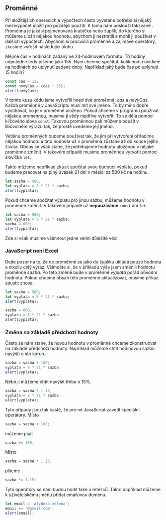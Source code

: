 ## Proměnné

Při složitějších operacích a výpočtech často vyvstane potřeba si nějaký mezivýpočet uložit pro pozdější použití. K tomu nám poslouží takzvané <term cs="proměnné" en="variables">. Proměnná je jakási pojmenovaná krabička nebo šuplík, do kterého si můžeme uložit nějakou hodnotu, abychom ji neztratili a mohli ji používat v dalších výpočtech. Abychom si procvičili proměnné a zajímavé operátory, zkusíme vyřešit následující úlohu.

Mějme čas v hodinách zadaný ve 24-hodinovém formátu. Tři hodiny odpoledne tedy píšeme jako 15h. Nyní chceme spočítat, kolik hodin uvidíme na hodinách po uplynutí zadané doby. Například jaký bude čas po uplynutí 15 hodin?

```js
const cas = 13;
const novyCas = (cas + 15);
alert(novyCas);
```

V tomto kusu kódu jsme vytvořili hned dvě proměnné: <var>cas</var> a <var>novyCas</var>. Každá proměnné v JavaScriptu musí mít své jméno. To by mělo dobře vystihovat, co je v proměnné uloženo. Pokud chceme v programu používat nějakou promennou, musíme ji vždy nejdříve vytvořit. To se dělá pomocí klíčového slova `const`. Takovou proměnnou pak můžeme použít v libovolném výrazu tak, že prostě uvedeme její jméno.

Většinu proměnných budeme používat tak, že jim při vytvoření přiřadíme nějakou hodnotu a tato hodnota už v proměnná zůstane až do konce jejího života. Občas se však stane, že potřebujeme hodnotu uloženou v nějaké proměnné změnit. V takovém případě musíme proměnnou vytvořit pomocí slovíčka `let`.

Takto můžeme například zkusit spočítat svou budoucí výplatu, pokud budeme pracovat na plný úvazek 21 dní v měsíci za 500 kč na hodinu.

```js
let sazba = 500;
let vyplata = 8 * 21 * sazba;
alert(vyplata);
```

Pokud chceme spočítat výplatu pro jinou sazbu, můžeme hodnotu v proměnné změnit. V takovém případě už **nepoužíváme** `const` ani `let`.

```js
let sazba = 500;
let vyplata = 8 * 21 * sazba;
sazba = 600;
alert(vyplata);
```

Zde si však musíme všimnout jedné velmi důležité věci.

### JavaScript není Excel

Dejte pozor na to, že do proměnné se jako do šuplíku ukládá pouze hodnota a nikoliv celý výraz. Všimněte si, že v příkladu výše jsem změnili hodnotu proměnné <var>sazba</var>. Po této změně bude v proměnné <var>vyplata</var> pořád původní hodnota. Pokud chceme obsah této proměnné aktualizovat, musíme příkaz spustit znova.

```js
let sazba = 500;
let vyplata = 8 * 21 * sazba;
alert(vyplata);

sazba = 600;
vyplata = 8 * 21 * sazba
alert(vyplata);
```

### Změna na základě předchozí hodnoty

Často se nám stane, že novou hodnotu v proměnné chceme zkonstruovat na základě předchozí hodnoty. Například můžeme chtít hodinovou sazbu navýšit o sto korun.

```js
sazba = sazba + 100;
vyplata = 8 * 21 * sazba
alert(vyplata);
```

Nebo ji můžeme chtít navýšit třeba o 15%.

```js
sazba = sazba * 1.15;
vyplata = 8 * 21 * sazba
alert(vyplata);
```

Tyto případy jsou tak časté, že pro ně JavaScript zavedl speciální operátory. Místo

```js
sazba = sazba + 100;
```

můžeme psát

```js
sazba += 100;
```

Místo 

```js
sazba = sazba * 1.15;
```

píšeme

```js
sazba *= 1.15;
```

Tyto operátory se nám budou hodit také u řetězců. Takto například můžeme k uživatelskému jménu přidat emailovou doménu. 

```js
let email = 'alzbeta.zelena';
email += '@gmail.com';
alert(email);
```
